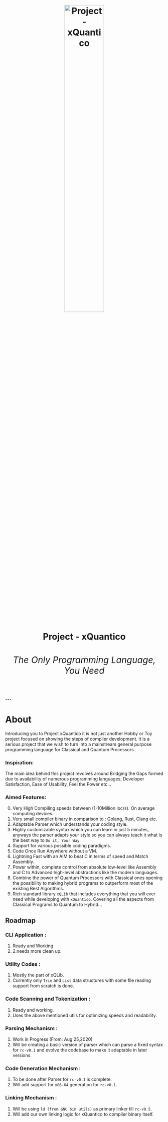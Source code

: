 <h1 align="center">
  <br>
  <span>
  <a href="https://github.com/InTacht-OSS-Foundation/xQuantico"><img src="https://github.com/InTacht-OSS-Foundation/xQuantico/blob/master/resources/xQLogo.jpg" alt="Project - xQuantico" height="50%" width="50%"></a>
  </span>
  <span>
    <h4 align="center">Project - xQuantico</h4>
    <h6 align="center">The Only Programming Language, You Need</h6>
  </span>
</h1>
---

# About
Introducing you to Project xQuantico it is not just another Hobby or Toy project focused on showing the steps of compiler development. It is a serious project that we wish to turn into a mainstream general purpose programming language for Classical and Quantum Processors.

### Inspiration:
The main idea behind this project revolves around Bridging the Gaps formed due to availability of numerous programming languages, Developer Satisfaction, Ease of Usability, Feel the Power etc...
### Aimed Features:

0. Very High Compiling speeds between (1-10Million loc/s). On average computing devices.
1. Very small compiler binary in comparison to : Golang, Rust, Clang etc.
2. Adaptable Parser which understands your coding style.
3. Highly customizable syntax which you can learn in just 5 minutes, anyways the parser adapts your style so you can always teach it what is the best way to `Do it, Your Way`.
4. Support for various possible coding paradigms.
5. Code Once Run Anywhere without a VM.
6. Lightning Fast with an AIM to beat C in terms of speed and Match Assembly.
7. Power within, complete control from absolute low-level like Assembly and C to Advanced high-level abstractions like the modern languages.
8. Combine the power of Quantum Processors with Classical ones opening the possibility to making hybrid programs to outperform most of the existing Best Algorithms.
9. Rich standard library `xQLib` that includes everything that you will ever need while developing with `xQuantico`. Covering all the aspects from Classical Programs to Quantum to Hybrid...

## Roadmap
### CLI Application :
  1. Ready and Working
  2. 2.needs more clean up.

### Utility Codes :
  1. Mostly the part of xQLib.
  2. Currently only `Trie` and `List` data structures with some file reading support from scratch is done.

### Code Scanning and Tokenization :
  1. Ready and working.
  2. Uses the above mentioned utils for optimizing speeds and readability.

### Parsing Mechanism :
  1. Work in Progress (From: Aug 25,2020)
  2. Will be creating a basic version of parser which can parse a fixed syntax for `rc-v0.1` and evolve the codebase to make it adaptable in later versions.

### Code Generation Mechanism :
  1. To be done after Parser for `rc-v0.1` is complete.
  2. Will add support for `x86-64` generation for `rc-v0.1`.

### Linking Mechanism :
  1. Will be using `ld (from GNU bin utils)` as primary linker till `rc-v0.5`.
  2. Will add our own linking logic for xQuantico to compiler binary itself.